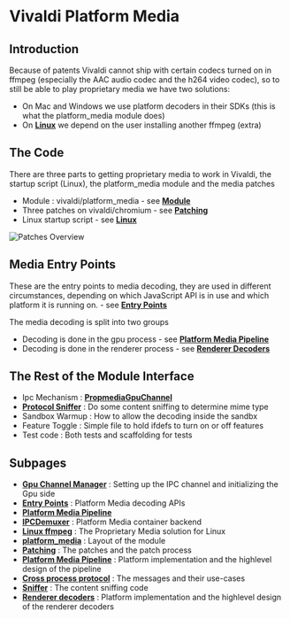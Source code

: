 # Vivaldi Platform Media

## Introduction

Because of patents Vivaldi cannot ship with certain codecs turned on in ffmpeg (especially the AAC audio codec and the h264 video codec), so to still be able to play proprietary media we have two solutions:

* On Mac and Windows we use platform decoders in their SDKs (this is what the platform_media module does)
* On [**Linux**][7] we depend on the user installing another ffmpeg (extra)

## The Code

There are three parts to getting proprietary media to work in Vivaldi, the startup script (Linux), the platform_media module and the media patches

* Module : vivaldi/platform_media - see [**Module**][8]
* Three patches on vivaldi/chromium - see [**Patching**][9]
* Linux startup script - see [**Linux**][7]

![Patches Overview](docs/images/patches.svg)

## Media Entry Points

These are the entry points to media decoding, they are used in different circumstances, depending on which JavaScript API is in use and which platform it is running on. - see [**Entry Points**][3]

The media decoding is split into two groups

* Decoding is done in the gpu process - see [**Platform Media Pipeline**][4]
* Decoding is done in the renderer process - see [**Renderer Decoders**][13]

## The Rest of the Module Interface

* Ipc Mechanism : [**PropmediaGpuChannel**][1]
* [**Protocol Sniffer**][12] : Do some content sniffing to determine mime type
* Sandbox Warmup : How to allow the decoding inside the sandbx
* Feature Toggle : Simple file to hold ifdefs to turn on or off features
* Test code : Both tests and scaffolding for tests

## Subpages

* [**Gpu Channel Manager**][1] : Setting up the IPC channel and initializing the Gpu side
* [**Entry Points**][3] : Platform Media decoding APIs
* [**Platform Media Pipeline**][4]
* [**IPCDemuxer**][6] : Platform Media container backend
* [**Linux ffmpeg**][7] : The Proprietary Media solution for Linux
* [**platform_media**][8] : Layout of the module
* [**Patching**][9] : The patches and the patch process
* [**Platform Media Pipeline**][10] : Platform implementation and the highlevel design of the pipeline
* [**Cross process protocol**][11] : The messages and their use-cases
* [**Sniffer**][12] : The content sniffing code
* [**Renderer decoders**][13] : Platform implementation and the highlevel design of the renderer decoders

[1]: docs/channel_manager.md
[3]: docs/entry_points.md
[4]: docs/gpu_pipeline.md
[6]: docs/ipc_demuxer.md
[7]: docs/linux.md
[8]: docs/module.md
[9]: docs/patching.md
[10]: docs/pipeline_impl.md
[11]: docs/pipeline_protocol.md
[12]: docs/protocol_sniffer.md
[13]: docs/renderer_decoders.md